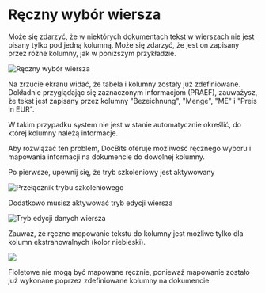 # Ręczny wybór wiersza

Może się zdarzyć, że w niektórych dokumentach tekst w wierszach nie jest pisany tylko pod jedną kolumną. Może się zdarzyć, że jest on zapisany przez różne kolumny, jak w poniższym przykładzie.

![Ręczny wybór wiersza](https://lh7-us.googleusercontent.com/LbVbmfdOBpeCWDftPvW0qjEHjbLmWYRrAGTZHVW8VEHQTEvl5GoqH2wkFE5iUOySmF50b1V8CDAZhfMzPTeMQscmc61SDKaqSCW-y0Z7fjlwOjhtjxWD44oCsgHmwrgrBD4cuEGgn9JY\_UX3t9jRlPs)

Na zrzucie ekranu widać, że tabela i kolumny zostały już zdefiniowane. Dokładnie przyglądając się zaznaczonym informacjom (PRAEF), zauważysz, że tekst jest zapisany przez kolumny "Bezeichnung", "Menge", "ME" i "Preis in EUR".

W takim przypadku system nie jest w stanie automatycznie określić, do której kolumny należą informacje.

Aby rozwiązać ten problem, DocBits oferuje możliwość ręcznego wyboru i mapowania informacji na dokumencie do dowolnej kolumny.

Po pierwsze, upewnij się, że tryb szkoleniowy jest aktywowany

![Przełącznik trybu szkoleniowego](https://lh7-us.googleusercontent.com/4D8iCXk0p\_Mur8bX\_11ne\_2iA-GOxoFi2OQWlSEvrH1auoE0ksnYXpZx3Pw3PUJJRZJN85dnQlSSBB369FfafXAy8adjFZcnepQnODSaaIj69cxtUKFAXPgn5eyPE6jbJuzStJALMgumlt49Z1Pv3FY)

Dodatkowo musisz aktywować tryb edycji wiersza

![Tryb edycji danych wiersza](https://lh7-us.googleusercontent.com/8YQmo\_WRuKKVjk1a\_eoxSBiQr0GncuS4BmCA0aI9aOlrbsIvdj8dZlurxxBHp2lH4ozT4HPWw9qYDW7xLQ7u2DSyU8DrNzSBC7LjzKLTDJ2tudY9a\_DENDoK5Aya6L1hcf1WF1RD92S\_DzhGVV4Gh6Q)

Zauważ, że ręczne mapowanie tekstu do kolumny jest możliwe tylko dla kolumn ekstrahowalnych (kolor niebieski).

![](https://lh7-us.googleusercontent.com/i2tlbwl9qFE0clthaoRPe7kcPRiURCvemuLEjBK4uAnfsR4auXbftMfEY1ZW5WXwezTBVSG5hbNRkddwIeLtrgJUvZoeKGdPKN8f75O\_dPdIWkm4EFALfAj-evDUI3UKrgNOTNjF37C1bBLtE95OA1w)

Fioletowe nie mogą być mapowane ręcznie, ponieważ mapowanie zostało już wykonane poprzez zdefiniowane kolumny na dokumencie.
